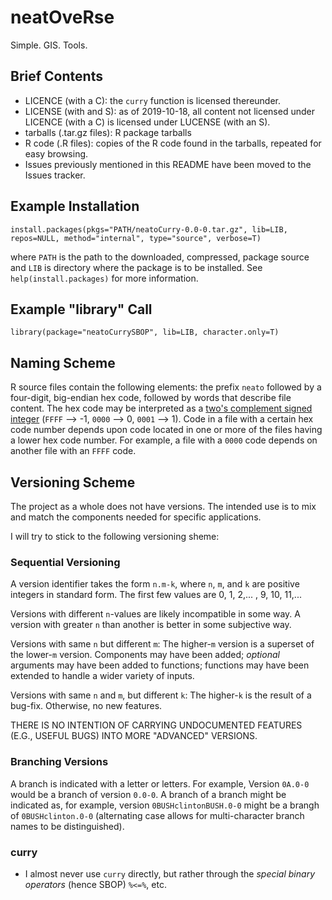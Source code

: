 # neatOveRse

Simple. GIS. Tools.

## Brief Contents
- LICENCE (with a C): the `curry` function is licensed thereunder.
- LICENSE (with and S): as of 2019-10-18, all content not licensed under LICENCE (with a C) is licensed under LUCENSE (with an S).
- tarballs (.tar.gz files): R package tarballs
- R code (.R files): copies of the R code found in the tarballs, repeated for easy browsing.
- Issues previously mentioned in this README have been moved to the Issues tracker.

## Example Installation

    install.packages(pkgs="PATH/neatoCurry-0.0-0.tar.gz", lib=LIB, repos=NULL, method="internal", type="source", verbose=T)

where `PATH` is the path to the downloaded, compressed, package source and `LIB` is directory where the package is to be installed. See `help(install.packages)` for more information.

## Example "library" Call

    library(package="neatoCurrySBOP", lib=LIB, character.only=T)

## Naming Scheme

R source files contain the following elements: the prefix `neato` followed by a four-digit, big-endian hex code, followed by words that describe file content. The hex code may be interpreted as a [two's complement signed integer](https://en.wikipedia.org/wiki/Two's_complement) (`FFFF` --> -1, `0000` --> 0, `0001` --> 1). Code in a file with a certain hex code number depends upon code located in one or more of the files having a lower hex code number. For example, a file with a `0000` code depends on another file with an `FFFF` code.

## Versioning Scheme

The project as a whole does not have versions. The intended use is to mix and match the components needed for specific applications.

I will try to stick to the following versioning sheme:

### Sequential Versioning

A version identifier takes the form `n.m-k`, where `n`, `m`, and `k` are positive integers in standard form. The first few values are 0, 1, 2,... , 9, 10, 11,...

Versions with different `n`-values are likely incompatible in some way. A version with greater `n` than another is better in some subjective way.

Versions with same `n` but different `m`: The higher-`m` version is a superset of the lower-`m` version. Components may have been added;  _optional_ arguments may have been added to functions; functions may have been extended to handle a wider variety of inputs.

Versions with same `n` and `m`, but different `k`: The higher-`k` is the result of a bug-fix. Otherwise, no new features.

THERE IS NO INTENTION OF CARRYING UNDOCUMENTED FEATURES (E.G., USEFUL BUGS) INTO MORE "ADVANCED" VERSIONS.

### Branching Versions

A branch is indicated with a letter or letters. For example, Version `0A.0-0` would be a branch of version `0.0-0`. A branch of a branch might be indicated as, for example, version `0BUSHclintonBUSH.0-0` might be a brangh of `0BUSHclinton.0-0` (alternating case allows for multi-character branch names to be distinguished).

### curry

- I almost never use `curry` directly, but rather through the _special binary operators_ (hence SBOP) `%<=%`, etc.
